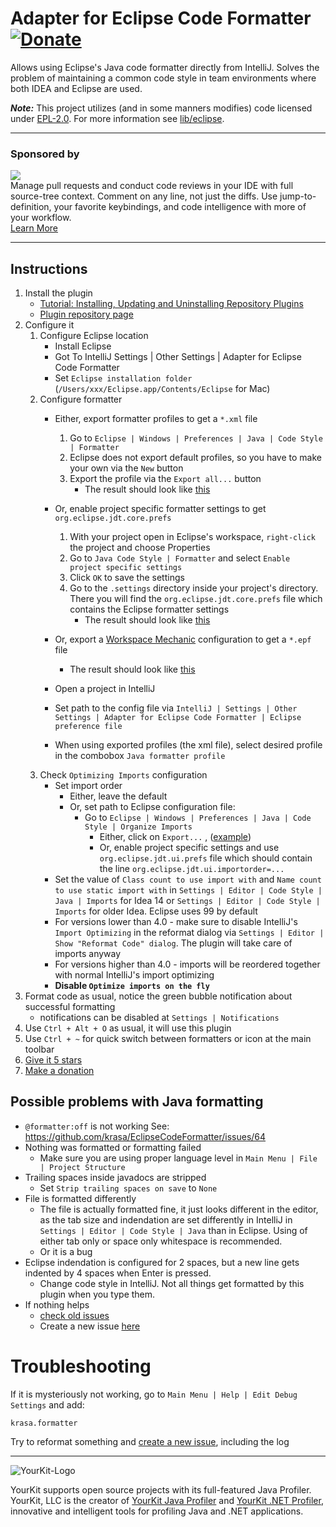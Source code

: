 # Adapter for Eclipse Code Formatter [![Donate][badge-paypal-img]][badge-paypal]

Allows using Eclipse's Java code formatter directly from IntelliJ. Solves the problem of maintaining a common code style
in team environments where both IDEA and Eclipse are used.

***Note:*** This project utilizes (and in some manners modifies) code licensed under [EPL-2.0](https://www.eclipse.org/org/documents/epl-2.0/EPL-2.0.html). For more information see [lib/eclipse](lib/eclipse/README.md).

---

### Sponsored by

<p><a title="Try CodeStream" href="https://sponsorlink.codestream.com/?utm_source=jbmarket&amp;utm_campaign=vojta_eclipse&amp;utm_medium=banner"><img src="https://alt-images.codestream.com/codestream_logo_vojta_eclipse.png"></a><br>
Manage pull requests and conduct code reviews in your IDE with full source-tree context. Comment on any line, not just the diffs. Use jump-to-definition, your favorite keybindings, and code intelligence with more of your workflow.<br>
<a title="Try CodeStream" href="https://sponsorlink.codestream.com/?utm_source=jbmarket&amp;utm_campaign=vojta_eclipse&amp;utm_medium=banner">Learn More</a></p>

---

## Instructions

1. Install the plugin
    - [Tutorial: Installing, Updating and Uninstalling Repository Plugins](http://www.jetbrains.com/idea/webhelp/installing-updating-and-uninstalling-repository-plugins.html)
    - [Plugin repository page](http://plugins.jetbrains.com/plugin/?idea&id=6546)
2. Configure it
    1. Configure Eclipse location
        - Install Eclipse
        - Got To IntelliJ Settings | Other Settings | Adapter for Eclipse Code Formatter
        - Set `Eclipse installation folder` (`/Users/xxx/Eclipse.app/Contents/Eclipse` for Mac)
    2. Configure formatter
        - Either, export formatter profiles to get a `*.xml` file
            1. Go to `Eclipse | Windows | Preferences | Java | Code Style | Formatter`
            2. Eclipse does not export default profiles, so you have to make your own via the `New` button
            3. Export the profile via the `Export all...` button
                - The result should look
                  like [this](https://github.com/krasa/EclipseCodeFormatter/blob/master/test/resources/format.xml)

        - Or, enable project specific formatter settings to get `org.eclipse.jdt.core.prefs`
            1. With your project open in Eclipse's workspace, `right-click` the project and choose Properties
            2. Go to `Java Code Style | Formatter` and select `Enable project specific settings`
            3. Click `OK` to save the settings
            4. Go to the `.settings` directory inside your project's directory. There you will find
               the `org.eclipse.jdt.core.prefs` file which contains the Eclipse formatter settings
                - The result should look
                  like [this](https://github.com/krasa/EclipseCodeFormatter/blob/master/test/resources/org.eclipse.jdt.core.prefs)
        - Or, export a [Workspace Mechanic](http://marketplace.eclipse.org/content/workspace-mechanic/) configuration to
          get a `*.epf` file
            - The result should look
              like [this](https://github.com/krasa/EclipseCodeFormatter/blob/master/test/resources/mechanic-formatter.epf)

        - Open a project in IntelliJ
        - Set path to the config file
          via `IntelliJ | Settings | Other Settings | Adapter for Eclipse Code Formatter | Eclipse preference file`
        - When using exported profiles (the xml file), select desired profile in the combobox `Java formatter profile`
    3. Check `Optimizing Imports` configuration
        - Set import order
            - Either, leave the default
            - Or, set path to Eclipse configuration file:
                - Go to `Eclipse | Windows | Preferences | Java | Code Style | Organize Imports`
                    - Either, click on `Export...`
                      , ([example](https://github.com/krasa/EclipseCodeFormatter/blob/master/test/resources/bcjur2.importorder))
                    - Or, enable project specific settings and use `org.eclipse.jdt.ui.prefs` file which should contain
                      the line `org.eclipse.jdt.ui.importorder=...`
        - Set the value of `Class count to use import with` and `Name count to use static import with`
          in `Settings | Editor | Code Style | Java | Imports` for Idea 14 or `Settings | Editor | Code Style | Imports`
          for older Idea. Eclipse uses 99 by default
        - For versions lower than 4.0 - make sure to disable IntelliJ's `Import Optimizing` in the reformat dialog
          via `Settings | Editor | Show "Reformat Code" dialog`. The plugin will take care of imports anyway
        - For versions higher than 4.0 - imports will be reordered together with normal IntelliJ's import optimizing
        - **Disable `Optimize imports on the fly`**
3. Format code as usual, notice the green bubble notification about successful formatting 
   -  notifications can be disabled at `Settings | Notifications`
4. Use `Ctrl + Alt + O` as usual, it will use this plugin
5. Use `Ctrl + ~` for quick switch between formatters or icon at the main toolbar
6. [Give it 5 stars](http://plugins.jetbrains.com/plugin/?idea&id=6546)
7. [Make a donation](https://www.paypal.me/VojtechKrasa)

## Possible problems with Java formatting
- `@formatter:off` is not working
   See: https://github.com/krasa/EclipseCodeFormatter/issues/64
- Nothing was formatted or formatting failed 
  - Make sure you are using proper language level in `Main Menu | File | Project Structure`
- Trailing spaces inside javadocs are stripped
  - Set `Strip trailing spaces on save` to `None`
- File is formatted differently
  - The file is actually formatted fine, it just looks different in the editor, as the tab size and indendation are set differently in IntelliJ in `Settings | Editor | Code Style | Java` than in Eclipse. Using of either tab only or space only whitespace is recommended.
  - Or it is a bug
- Eclipse indendation is configured for 2 spaces, but a new line gets indented by 4 spaces when Enter is pressed.
  - Change code style in IntelliJ. Not all things get formatted by this plugin when you type them.
- If nothing helps
  - [check old issues](/issues)
  - Create a new issue [here](/issues/new)

# Troubleshooting
If it is mysteriously not working, go to `Main Menu | Help | Edit Debug Settings` and add:
```
krasa.formatter
````
Try to reformat something and [create a new issue](https://github.com/krasa/eclipse-code-formatter-intellij-plugin/issues/new), including the log



------
![YourKit-Logo](https://www.yourkit.com/images/yklogo.png)

YourKit supports open source projects with its full-featured Java Profiler.
YourKit, LLC is the creator of [YourKit Java Profiler](https://www.yourkit.com/java/profiler/)
and [YourKit .NET Profiler](https://www.yourkit.com/.net/profiler/),
innovative and intelligent tools for profiling Java and .NET applications.



[badge-paypal-img]:       https://img.shields.io/badge/donate-paypal-green.svg
[badge-paypal]:           https://www.paypal.me/VojtechKrasa
